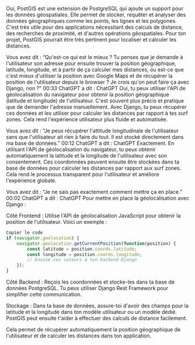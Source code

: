 Oui, PostGIS est une extension de PostgreSQL qui ajoute un support pour les données géospatiales. Elle permet de stocker, requêter et analyser des données géographiques comme les points, les lignes et les polygones. C'est très utile pour des applications nécessitant des calculs de distance, des recherches de proximité, et d'autres opérations géospatiales. Pour ton projet, PostGIS pourrait être très pertinent pour localiser et calculer les distances.





Vous avez dit :
“Qu'est-ce qui est le mieux ? Tu penses que je demande à l'utilisateur son adresse pour ensuite trouver la position géographique, latitude, longitude, et à partir de ça calculer mes distances, ou est-ce que c'est mieux d'utiliser la position avec Google Maps et de récupérer la position de l'utilisateur depuis le browser ? Je crois qu'on peut faire ça avec Django, non ?”
00:33
ChatGPT a dit :
ChatGPT
Oui, tu peux utiliser l'API de géolocalisation du navigateur pour obtenir la position géographique (latitude et longitude) de l'utilisateur. C'est souvent plus précis et pratique que de demander l'adresse manuellement. Avec Django, tu peux récupérer ces données et les utiliser pour calculer les distances par rapport à tes surf zones. Cela rend l'expérience utilisateur plus fluide et automatisée.





Vous avez dit :
“Je peux récupérer l'attitude longitudinale de l'utilisateur sans que l'utilisateur ait rien à faire du tout. Il est stocké directement dans ma base de données.”
00:12
ChatGPT a dit :
ChatGPT
Exactement. En utilisant l'API de géolocalisation du navigateur, tu peux obtenir automatiquement la latitude et la longitude de l'utilisateur avec son consentement. Ces coordonnées peuvent ensuite être stockées dans ta base de données pour calculer les distances par rapport aux surf zones. Cela rend le processus transparent pour l'utilisateur et améliore l'expérience globale.





Vous avez dit :
“Je ne sais pas exactement comment mettre ça en place.”
00:02
ChatGPT a dit :
ChatGPT
Pour mettre en place la géolocalisation avec Django :

Côté Frontend : Utilise l'API de géolocalisation JavaScript pour obtenir la position de l'utilisateur. Voici un exemple :

```javascript
Copier le code
if (navigator.geolocation) {
    navigator.geolocation.getCurrentPosition(function(position) {
        const latitude = position.coords.latitude;
        const longitude = position.coords.longitude;
        // Envoie ces valeurs à ton backend Django
    });
}
````

Côté Backend : Reçois les coordonnées et stocke-les dans ta base de données PostgreSQL. Tu peux utiliser Django Rest Framework pour simplifier cette communication.

Stockage : Dans ta base de données, assure-toi d'avoir des champs pour la latitude et la longitude dans ton modèle utilisateur ou un modèle dédié. PostGIS peut ensuite t'aider à effectuer des calculs de distance facilement.

Cela permet de récupérer automatiquement la position géographique de l'utilisateur et de calculer les distances dans ton application.